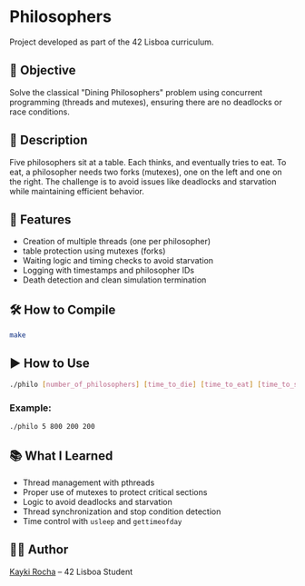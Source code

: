 
# Philosophers

Project developed as part of the 42 Lisboa curriculum.

## 🧠 Objective

Solve the classical "Dining Philosophers" problem using concurrent programming (threads and mutexes), ensuring there are no deadlocks or race conditions.

## 🧩 Description

Five philosophers sit at a table. Each thinks, and eventually tries to eat. To eat, a philosopher needs two forks (mutexes), one on the left and one on the right. The challenge is to avoid issues like deadlocks and starvation while maintaining efficient behavior.

## 🔧 Features

- Creation of multiple threads (one per philosopher)
- table protection using mutexes (forks)
- Waiting logic and timing checks to avoid starvation
- Logging with timestamps and philosopher IDs
- Death detection and clean simulation termination

## 🛠️ How to Compile

```bash
make
```

## ▶️ How to Use

```bash
./philo [number_of_philosophers] [time_to_die] [time_to_eat] [time_to_sleep] [number_of_times_each_philosopher_must_eat]
```

### Example:

```bash
./philo 5 800 200 200
```

## 📚 What I Learned

- Thread management with pthreads
- Proper use of mutexes to protect critical sections
- Logic to avoid deadlocks and starvation
- Thread synchronization and stop condition detection
- Time control with `usleep` and `gettimeofday`

## 🧑‍💻 Author

[Kayki Rocha](https://github.com/UnderOfAll) – 42 Lisboa Student
